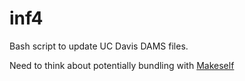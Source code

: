# inf4
Bash script to update UC Davis DAMS files.

Need to think about potentially bundling with
[Makeself](https://github.com/megastep/makeself)
